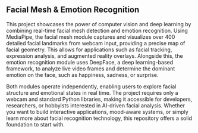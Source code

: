 ## Facial Mesh & Emotion Recognition
This project showcases the power of computer vision and deep learning by combining real-time facial mesh detection and emotion recognition. Using MediaPipe, the facial mesh module captures and visualizes over 400 detailed facial landmarks from webcam input, providing a precise map of facial geometry. This allows for applications such as facial tracking, expression analysis, and augmented reality overlays. Alongside this, the emotion recognition module uses DeepFace, a deep learning-based framework, to analyze live video frames and determine the dominant emotion on the face, such as happiness, sadness, or surprise.

Both modules operate independently, enabling users to explore facial structure and emotional states in real time. The project requires only a webcam and standard Python libraries, making it accessible for developers, researchers, or hobbyists interested in AI-driven facial analysis. Whether you want to build interactive applications, mood-aware systems, or simply learn more about facial recognition technology, this repository offers a solid foundation to start with.


